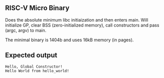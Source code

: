 ## RISC-V Micro Binary

Does the absolute minimum libc initiaization and then enters main. Will initialize GP, clear BSS (zero-initialized memory), call constructors and pass (argc, argv) to main.

The minimal binary is 1404b and uses 16kB memory (in pages).

## Expected output

```
Hello, Global Constructor!
Hello World from hello_world!
```
